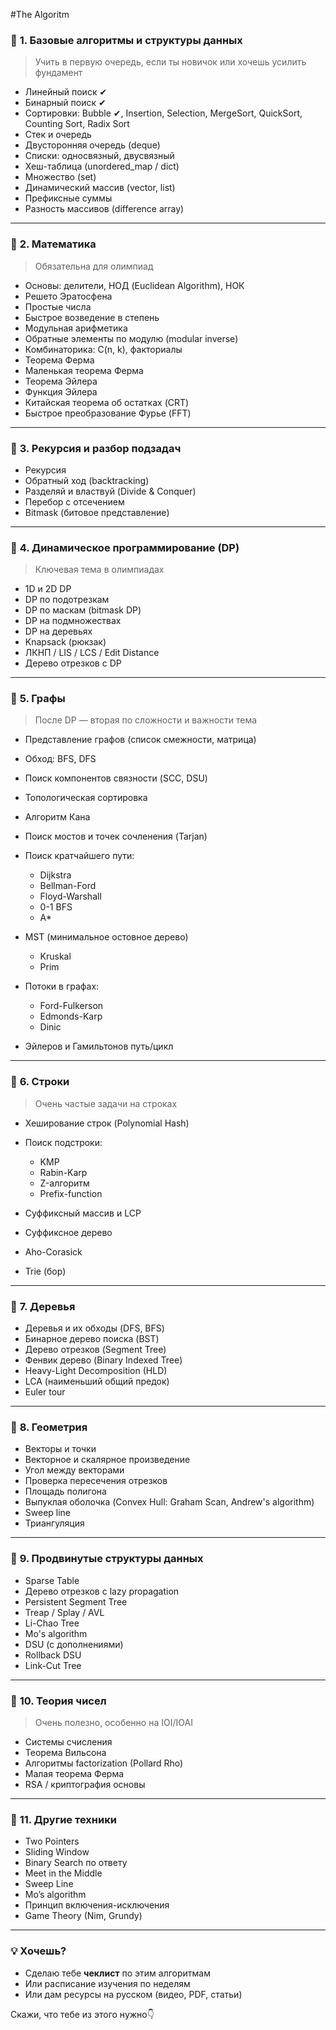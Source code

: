 #The Algoritm
### 📌 **1. Базовые алгоритмы и структуры данных**

> Учить в первую очередь, если ты новичок или хочешь усилить фундамент

* Линейный поиск ✔
* Бинарный поиск ✔
* Сортировки: Bubble ✔, Insertion, Selection, MergeSort, QuickSort, Counting Sort, Radix Sort
* Стек и очередь
* Двусторонняя очередь (deque)
* Списки: односвязный, двусвязный
* Хеш-таблица (unordered\_map / dict)
* Множество (set)
* Динамический массив (vector, list)
* Префиксные суммы
* Разность массивов (difference array)

---

### 📌 **2. Математика**

> Обязательна для олимпиад

* Основы: делители, НОД (Euclidean Algorithm), НОК
* Решето Эратосфена
* Простые числа
* Быстрое возведение в степень
* Модульная арифметика
* Обратные элементы по модулю (modular inverse)
* Комбинаторика: C(n, k), факториалы
* Теорема Ферма
* Маленькая теорема Ферма
* Теорема Эйлера
* Функция Эйлера
* Китайская теорема об остатках (CRT)
* Быстрое преобразование Фурье (FFT)

---

### 📌 **3. Рекурсия и разбор подзадач**

* Рекурсия
* Обратный ход (backtracking)
* Разделяй и властвуй (Divide & Conquer)
* Перебор с отсечением
* Bitmask (битовое представление)

---

### 📌 **4. Динамическое программирование (DP)**

> Ключевая тема в олимпиадах

* 1D и 2D DP
* DP по подотрезкам
* DP по маскам (bitmask DP)
* DP на подмножествах
* DP на деревьях
* Knapsack (рюкзак)
* ЛКНП / LIS / LCS / Edit Distance
* Дерево отрезков с DP

---

### 📌 **5. Графы**

> После DP — вторая по сложности и важности тема

* Представление графов (список смежности, матрица)
* Обход: BFS, DFS
* Поиск компонентов связности (SCC, DSU)
* Топологическая сортировка
* Алгоритм Кана
* Поиск мостов и точек сочленения (Tarjan)
* Поиск кратчайшего пути:

  * Dijkstra
  * Bellman-Ford
  * Floyd-Warshall
  * 0-1 BFS
  * A\*
* MST (минимальное остовное дерево)

  * Kruskal
  * Prim
* Потоки в графах:

  * Ford-Fulkerson
  * Edmonds-Karp
  * Dinic
* Эйлеров и Гамильтонов путь/цикл

---

### 📌 **6. Строки**

> Очень частые задачи на строках

* Хеширование строк (Polynomial Hash)
* Поиск подстроки:

  * KMP
  * Rabin-Karp
  * Z-алгоритм
  * Prefix-function
* Суффиксный массив и LCP
* Суффиксное дерево
* Aho-Corasick
* Trie (бор)

---

### 📌 **7. Деревья**

* Деревья и их обходы (DFS, BFS)
* Бинарное дерево поиска (BST)
* Дерево отрезков (Segment Tree)
* Фенвик дерево (Binary Indexed Tree)
* Heavy-Light Decomposition (HLD)
* LCA (наименьший общий предок)
* Euler tour

---

### 📌 **8. Геометрия**

* Векторы и точки
* Векторное и скалярное произведение
* Угол между векторами
* Проверка пересечения отрезков
* Площадь полигона
* Выпуклая оболочка (Convex Hull: Graham Scan, Andrew's algorithm)
* Sweep line
* Триангуляция

---

### 📌 **9. Продвинутые структуры данных**

* Sparse Table
* Дерево отрезков с lazy propagation
* Persistent Segment Tree
* Treap / Splay / AVL
* Li-Chao Tree
* Mo's algorithm
* DSU (с дополнениями)
* Rollback DSU
* Link-Cut Tree

---

### 📌 **10. Теория чисел**

> Очень полезно, особенно на IOI/IOAI

* Системы счисления
* Теорема Вильсона
* Алгоритмы factorization (Pollard Rho)
* Малая теорема Ферма
* RSA / криптография основы

---

### 📌 **11. Другие техники**

* Two Pointers
* Sliding Window
* Binary Search по ответу
* Meet in the Middle
* Sweep Line
* Mo’s algorithm
* Принцип включения-исключения
* Game Theory (Nim, Grundy)

---

### 💡 Хочешь?

* Сделаю тебе **чеклист** по этим алгоритмам
* Или расписание изучения по неделям
* Или дам ресурсы на русском (видео, PDF, статьи)

Скажи, что тебе из этого нужно👇
